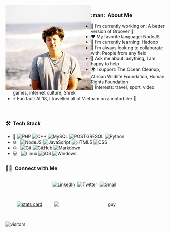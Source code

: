 <img align="left" height="270px" alt="hello_world" src="./IMG_20201007_113534_863.jpg" />

<h3> :man: &nbsp;About Me </h3>

- 🔭 I’m currently working on: A better version of Groover :musical_note:
- :heart: My favorite language: NodeJS
- 🌱 I’m currently learning: Hadoop
- 👯 I’m always looking to collaborate with: People from any field
- 💬 Ask me about: anything, I am happy to help
- 🌍 I support: The Ocean Cleanup, African Wildlife Foundation, Human Rights Foundation
- 💜 Interests: travel, sport, video games, internet culture, Shrek
- ⚡ Fun fact: At 18, I travelled all of Vietnam on a motorbike 🖖

<br/>

<h3> 🛠 &nbsp;Tech Stack</h3>

- :space_invader:
  ![PHP](https://img.shields.io/badge/-PHP-6F58B4?style=for-the-badge&logo=PHP)
  ![C++](https://img.shields.io/badge/-C++-blue?style=for-the-badge&logo=c%2B%2B)
  ![MySQL](https://img.shields.io/badge/-SQL-C9DAF7?style=for-the-badge&logo=MySQL)
  ![POSTGRESQL](https://img.shields.io/badge/PostgreSQL-316192?style=for-the-badge&logo=postgresql&logoColor=white)
  ![Python](https://img.shields.io/badge/Python-14354C?style=for-the-badge&logo=python&logoColor=white)
- 🌐 &nbsp;
  ![NodeJS](https://img.shields.io/badge/-NodeJS-5BB640?style=for-the-badge&logo=Node.js)
  ![JavaScript](https://img.shields.io/badge/JavaScript-323330?style=for-the-badge&logo=javascript&logoColor=F7DF1E)
  ![HTML5](https://img.shields.io/badge/HTML5-E34F26?style=for-the-badge&logo=html5&logoColor=white)
  ![CSS](https://img.shields.io/badge/CSS-239120?&style=for-the-badge&logo=css3&logoColor=white)
- ⚙️ &nbsp;
  ![Git](https://img.shields.io/badge/Git-F05032?style=for-the-badge&logo=git&logoColor=white)
  ![GitHub](https://img.shields.io/badge/GitHub-100000?style=for-the-badge&logo=github&logoColor=white)
  ![Markdown](https://img.shields.io/badge/Markdown-000000?style=for-the-badge&logo=markdown&logoColor=white)
- 💻 &nbsp;
  ![Linux](https://img.shields.io/badge/-Linux-F1F905?style=for-the-badge&logo=Linux)
  ![iOS](https://img.shields.io/badge/iOS-000000?style=for-the-badge&logo=ios&logoColor=white)
  ![Windows](https://img.shields.io/badge/Windows-0078D6?style=for-the-badge&logo=windows&logoColor=white)

  
<h3> 🤝🏻 &nbsp;Connect with Me </h3> 

<p align="center">
<br>
<a href="https://www.linkedin.com/in/fergusbray"><img src="https://img.shields.io/badge/linkedin-%230077B5.svg?&style=for-the-badge&logo=linkedin&logoColor=white" alt="LinkedIn" /></a>&nbsp;
<a href="https://twitter.com/Fergus50113118"><img src="https://img.shields.io/badge/Twitter-1DA1F2?style=for-the-badge&logo=twitter&logoColor=white" alt="Twitter" /></a>&nbsp;
<a href="fergy.brayalex@gmail.com?subject=Helloo%20Jiji"><img src="https://img.shields.io/badge/gmail-%23D14836.svg?&style=for-the-badge&logo=gmail&logoColor=white" alt="Gmail"/></a>&nbsp;
</p>



<br/> 
<p align="center">

<a align= "center" href="https://github.com/fergybrayalex">
  <img alt= "stats card" height="270px" width="400" src="https://github-readme-stats.vercel.app/api?username=fergyalexbray&theme=cobalt&show_icons=true&count_private=true" />
  <img align="right" height="270px" alt="guy" width="350" src="https://media.giphy.com/media/AENTc05Ot1MKE2WmuX/giphy.gif" /> </a>
</p>
<br/>

<p>
    <img align="center" alt="visitors" src="https://gpvc.arturio.dev/FergyAlexBray"/>
</p>